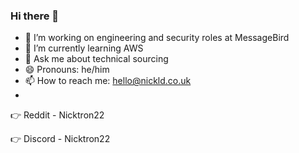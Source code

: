 ### Hi there 👋

- 🔭 I’m working on engineering and security roles at MessageBird 
- 🌱 I’m currently learning AWS
- 💬 Ask me about technical sourcing 
- 😄 Pronouns: he/him
- 📫 How to reach me: hello@nickld.co.uk
- 
👉 Reddit - Nicktron22

👉 Discord - Nicktron22 
